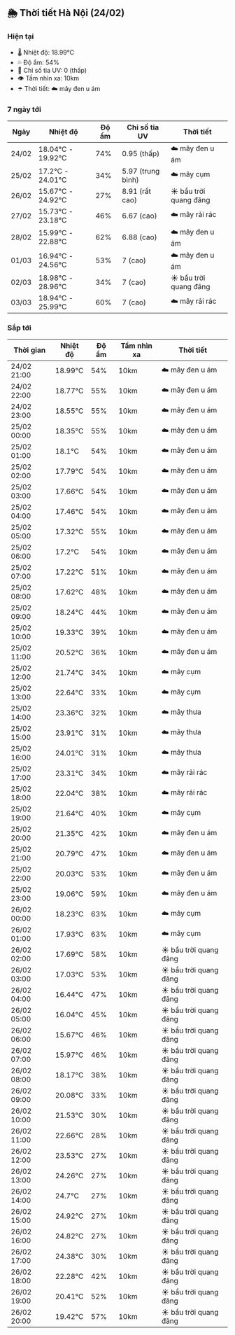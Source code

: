 ## 🌦️ Thời tiết Hà Nội (24/02)

### Hiện tại

- 🌡️ Nhiệt độ: 18.99℃
- 💦 Độ ẩm: 54%
- 🌟 Chỉ số tia UV: 0 (thấp)
- 👁️ Tầm nhìn xa: 10km
- ☂️ Thời tiết: ☁️ mây đen u ám

### 7 ngày tới

| Ngày | Nhiệt độ | Độ ẩm | Chỉ số tia UV | Thời tiết |
| --- | --- | --- | --- | --- |
| 24/02 | 18.04℃ - 19.92℃ | 74% | 0.95 (thấp) | ☁️ mây đen u ám |
| 25/02 | 17.2℃ - 24.01℃ | 34% | 5.97 (trung bình) | ☁️ mây cụm |
| 26/02 | 15.67℃ - 24.92℃ | 27% | 8.91 (rất cao) | ☀️ bầu trời quang đãng |
| 27/02 | 15.73℃ - 23.18℃ | 46% | 6.67 (cao) | ☁️ mây rải rác |
| 28/02 | 15.99℃ - 22.88℃ | 62% | 6.88 (cao) | ☁️ mây đen u ám |
| 01/03 | 16.94℃ - 24.56℃ | 53% | 7 (cao) | ☁️ mây đen u ám |
| 02/03 | 18.98℃ - 28.96℃ | 34% | 7 (cao) | ☀️ bầu trời quang đãng |
| 03/03 | 18.94℃ - 25.99℃ | 60% | 7 (cao) | ☁️ mây rải rác |

### Sắp tới

| Thời gian | Nhiệt độ | Độ ẩm | Tầm nhìn xa | Thời tiết |
| --- | --- | --- | --- | --- |
| 24/02 21:00 | 18.99℃ | 54% | 10km | ☁️ mây đen u ám |
| 24/02 22:00 | 18.77℃ | 55% | 10km | ☁️ mây đen u ám |
| 24/02 23:00 | 18.55℃ | 55% | 10km | ☁️ mây đen u ám |
| 25/02 00:00 | 18.35℃ | 55% | 10km | ☁️ mây đen u ám |
| 25/02 01:00 | 18.1℃ | 54% | 10km | ☁️ mây đen u ám |
| 25/02 02:00 | 17.79℃ | 54% | 10km | ☁️ mây đen u ám |
| 25/02 03:00 | 17.66℃ | 54% | 10km | ☁️ mây đen u ám |
| 25/02 04:00 | 17.46℃ | 54% | 10km | ☁️ mây đen u ám |
| 25/02 05:00 | 17.32℃ | 55% | 10km | ☁️ mây đen u ám |
| 25/02 06:00 | 17.2℃ | 54% | 10km | ☁️ mây đen u ám |
| 25/02 07:00 | 17.22℃ | 51% | 10km | ☁️ mây đen u ám |
| 25/02 08:00 | 17.62℃ | 48% | 10km | ☁️ mây đen u ám |
| 25/02 09:00 | 18.24℃ | 44% | 10km | ☁️ mây đen u ám |
| 25/02 10:00 | 19.33℃ | 39% | 10km | ☁️ mây đen u ám |
| 25/02 11:00 | 20.52℃ | 36% | 10km | ☁️ mây đen u ám |
| 25/02 12:00 | 21.74℃ | 34% | 10km | ☁️ mây cụm |
| 25/02 13:00 | 22.64℃ | 33% | 10km | ☁️ mây cụm |
| 25/02 14:00 | 23.36℃ | 32% | 10km | ☁️ mây thưa |
| 25/02 15:00 | 23.91℃ | 31% | 10km | ☁️ mây thưa |
| 25/02 16:00 | 24.01℃ | 31% | 10km | ☁️ mây thưa |
| 25/02 17:00 | 23.31℃ | 34% | 10km | ☁️ mây rải rác |
| 25/02 18:00 | 22.04℃ | 38% | 10km | ☁️ mây rải rác |
| 25/02 19:00 | 21.64℃ | 40% | 10km | ☁️ mây cụm |
| 25/02 20:00 | 21.35℃ | 42% | 10km | ☁️ mây đen u ám |
| 25/02 21:00 | 20.79℃ | 47% | 10km | ☁️ mây đen u ám |
| 25/02 22:00 | 20.03℃ | 53% | 10km | ☁️ mây đen u ám |
| 25/02 23:00 | 19.06℃ | 59% | 10km | ☁️ mây đen u ám |
| 26/02 00:00 | 18.23℃ | 63% | 10km | ☁️ mây cụm |
| 26/02 01:00 | 17.93℃ | 63% | 10km | ☁️ mây cụm |
| 26/02 02:00 | 17.69℃ | 58% | 10km | ☀️ bầu trời quang đãng |
| 26/02 03:00 | 17.03℃ | 53% | 10km | ☀️ bầu trời quang đãng |
| 26/02 04:00 | 16.44℃ | 47% | 10km | ☀️ bầu trời quang đãng |
| 26/02 05:00 | 16.04℃ | 45% | 10km | ☀️ bầu trời quang đãng |
| 26/02 06:00 | 15.67℃ | 46% | 10km | ☀️ bầu trời quang đãng |
| 26/02 07:00 | 15.97℃ | 46% | 10km | ☀️ bầu trời quang đãng |
| 26/02 08:00 | 18.17℃ | 38% | 10km | ☀️ bầu trời quang đãng |
| 26/02 09:00 | 20.08℃ | 33% | 10km | ☀️ bầu trời quang đãng |
| 26/02 10:00 | 21.53℃ | 30% | 10km | ☀️ bầu trời quang đãng |
| 26/02 11:00 | 22.66℃ | 28% | 10km | ☀️ bầu trời quang đãng |
| 26/02 12:00 | 23.53℃ | 27% | 10km | ☀️ bầu trời quang đãng |
| 26/02 13:00 | 24.26℃ | 27% | 10km | ☀️ bầu trời quang đãng |
| 26/02 14:00 | 24.7℃ | 27% | 10km | ☀️ bầu trời quang đãng |
| 26/02 15:00 | 24.92℃ | 27% | 10km | ☀️ bầu trời quang đãng |
| 26/02 16:00 | 24.82℃ | 27% | 10km | ☀️ bầu trời quang đãng |
| 26/02 17:00 | 24.38℃ | 30% | 10km | ☀️ bầu trời quang đãng |
| 26/02 18:00 | 22.28℃ | 42% | 10km | ☀️ bầu trời quang đãng |
| 26/02 19:00 | 20.41℃ | 52% | 10km | ☀️ bầu trời quang đãng |
| 26/02 20:00 | 19.42℃ | 57% | 10km | ☀️ bầu trời quang đãng |
